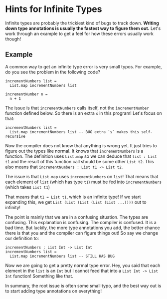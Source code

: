 # Hints for Infinite Types

Infinite types are probably the trickiest kind of bugs to track down. **Writing down type annotations is usually the fastest way to figure them out.** Let's work through an example to get a feel for how these errors usually work though!

## Example

A common way to get an infinite type error is very small typos. For example, do you see the problem in the following code?

```gren
incrementNumbers list =
  List.map incrementNumbers list

incrementNumber n =
  n + 1
```

The issue is that `incrementNumbers` calls itself, not the `incrementNumber` function defined below. So there is an extra `s` in this program! Let's focus on that:

```gren
incrementNumbers list =
  List.map incrementNumbers list -- BUG extra `s` makes this self-recursive
```

Now the compiler does not know that anything is wrong yet. It just tries to figure out the types like normal. It knows that `incrementNumbers` is a function. The definition uses `List.map` so we can deduce that `list : List t1` and the result of this function call should be some other `List t2`. This also means that `incrementNumbers : List t1 -> List t2`.

The issue is that `List.map` uses `incrementNumbers` on `list`! That means that each element of `list` (which has type `t1`) must be fed into `incrementNumbers` (which takes `List t1`)

That means that `t1 = List t1`, which is an infinite type! If we start expanding this, we get `List (List (List (List (List ...))))` out to infinity!

The point is mainly that we are in a confusing situation. The types are confusing. This explanation is confusing. The compiler is confused. It is a bad time. But luckily, the more type annotations you add, the better chance there is that you and the compiler can figure things out! So say we change our definition to:

```gren
incrementNumbers : List Int -> List Int
incrementNumbers list =
  List.map incrementNumbers list -- STILL HAS BUG
```

Now we are going to get a pretty normal type error. Hey, you said that each element in the `list` is an `Int` but I cannot feed that into a `List Int -> List Int` function! Something like that.

In summary, the root issue is often some small typo, and the best way out is to start adding type annotations on everything!
